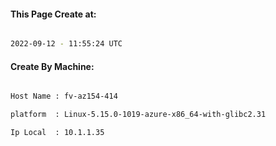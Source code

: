 
   
#### This Page Create at:

```bash

2022-09-12 - 11:55:24 UTC

```

#### Create By Machine:

```bash

Host Name : fv-az154-414

platform  : Linux-5.15.0-1019-azure-x86_64-with-glibc2.31

Ip Local  : 10.1.1.35

```

